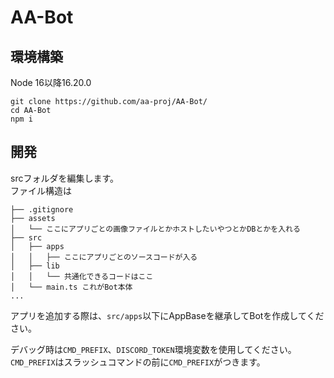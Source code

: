 # AA-Bot

## 環境構築
Node 16以降16.20.0

```shell
git clone https://github.com/aa-proj/AA-Bot/
cd AA-Bot
npm i
```

## 開発
srcフォルダを編集します。  
ファイル構造は
```
├── .gitignore
├── assets
│   └── ここにアプリごとの画像ファイルとかホストしたいやつとかDBとかを入れる
├── src
│   ├── apps
│   │   ├── ここにアプリごとのソースコードが入る
│   ├── lib
│   │   └── 共通化できるコードはここ
│   └── main.ts これがBot本体
...
```

アプリを追加する際は、`src/apps`以下にAppBaseを継承してBotを作成してください。

デバッグ時は`CMD_PREFIX`、`DISCORD_TOKEN`環境変数を使用してください。  
`CMD_PREFIX`はスラッシュコマンドの前に`CMD_PREFIX`がつきます。
